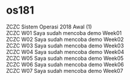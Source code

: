# os181
ZCZC Sistem Operasi 2018 Awal (1)  
ZCZC W01 Saya sudah mencoba demo Week01  
ZCZC W02 Saya sudah mencoba demo Week02  
ZCZC W03 Saya sudah mencoba demo Week03  
ZCZC W04 Saya sudah mencoba demo Week04  
ZCZC W05 Saya sudah mencoba demo Week05  
ZCZC W06 Saya sudah mencoba demo Week06  
ZCZC W07 Saya sudah mencoba demo Week07  

